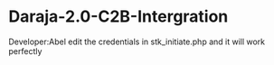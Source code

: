 # Daraja-2.0-C2B-Intergration
Developer:Abel
edit the credentials in stk_initiate.php and it will work perfectly
